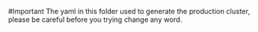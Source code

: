 #Important
The yaml in this folder used to generate the production cluster, please be careful before you trying change any word.